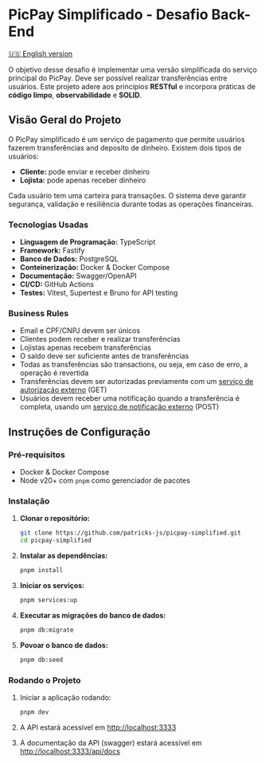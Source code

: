 # PicPay Simplificado - Desafio Back-End

[🇺🇸 English version](README.md)

O objetivo desse desafio é implementar uma versão simplificada do serviço principal do PicPay. Deve ser possível realizar transferências entre usuários. Este projeto adere aos princípios **RESTful** e incorpora práticas de **código limpo**, **observabilidade** e **SOLID**.

## Visão Geral do Projeto

O PicPay simplificado é um serviço de pagamento que permite usuários fazerem transferências and deposito de dinheiro. Existem dois tipos de usuários:

- **Cliente:** pode enviar e receber dinheiro
- **Lojista:** pode apenas receber dinheiro

Cada usuário tem uma carteira para transações. O sistema deve garantir segurança, validação e resiliência durante todas as operações financeiras.

### Tecnologias Usadas

- **Linguagem de Programação:** TypeScript
- **Framework:** Fastify
- **Banco de Dados:** PostgreSQL
- **Conteinerização:** Docker & Docker Compose
- **Documentação:** Swagger/OpenAPI
- **CI/CD:** GitHub Actions
- **Testes:** Vitest, Supertest e Bruno for API testing

### Business Rules

- Email e CPF/CNPJ devem ser únicos
- Clientes podem receber e realizar transferências
- Lojistas apenas recebem transferências
- O saldo deve ser suficiente antes de transferências
- Todas as transferências são transactions, ou seja, em caso de erro, a operação é revertida
- Transferências devem ser autorizadas previamente com um [serviço de autorização externo](https://util.devi.tools/api/v2/authorize) (GET)
- Usuários devem receber uma notificação quando a transferência é completa, usando um [serviço de notificação externo](https://util.devi.tools/api/v1/notify) (POST)

## Instruções de Configuração

### Pré-requisitos

- Docker & Docker Compose
- Node v20+ com `pnpm` como gerenciador de pacotes

### Instalação

1. **Clonar o repositório:**

    ```bash
    git clone https://github.com/patricks-js/picpay-simplified.git
    cd picpay-simplified
    ```

2. **Instalar as dependências:**

    ```bash
    pnpm install
    ```

3. **Iniciar os serviços:**

    ```bash
    pnpm services:up
    ```

4. **Executar as migrações do banco de dados:**

    ```bash
    pnpm db:migrate
    ```

5. **Povoar o banco de dados:**

    ```bash
    pnpm db:seed
    ```

### Rodando o Projeto

1. Iniciar a aplicação rodando:

    ```bash
    pnpm dev
    ```

2. A API estará acessível em <http://localhost:3333>
3. A documentação da API (swagger) estará acessível em <http://localhost:3333/api/docs>
